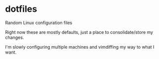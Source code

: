 # dotfiles
Random Linux configuration files

Right now these are mostly defaults, just a place to consolidate/store my changes.

I'm slowly configuring multiple machines and vimdiffing my way to what I want. 
